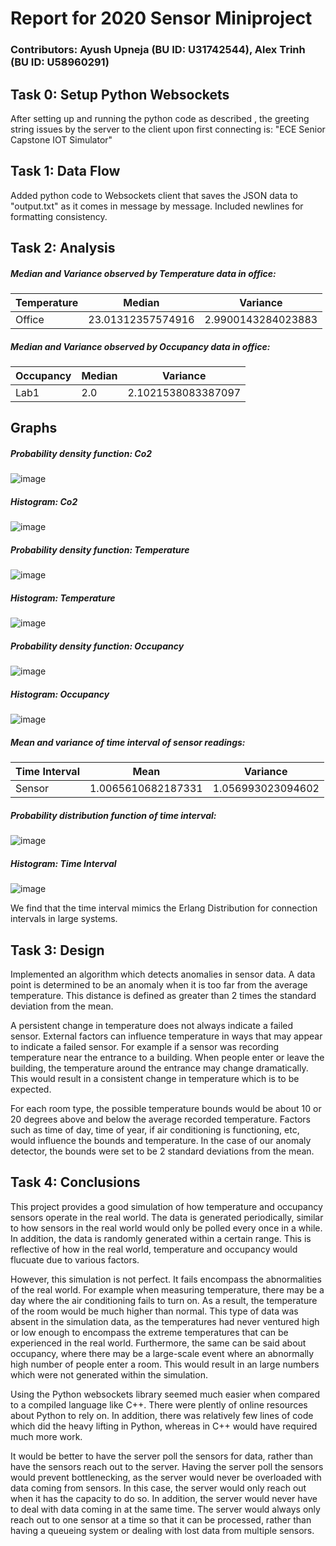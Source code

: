 # Report for 2020 Sensor Miniproject

### Contributors: Ayush Upneja (BU ID: U31742544), Alex Trinh (BU ID: U58960291)
  
## Task 0: Setup Python Websockets

After setting up and running the python code as described , the greeting string issues by the server to the client upon first connecting is: 
"ECE Senior Capstone IOT Simulator"

## Task 1: Data Flow

Added python code to Websockets client that saves the JSON data to "output.txt" as it comes in message by message. Included newlines for formatting consistency.

## Task 2: Analysis

##### Median and Variance observed by Temperature data in office:

Temperature | Median | Variance
------------|--------|----------
Office | 23.01312357574916 | 2.9900143284023883

##### Median and Variance observed by Occupancy data in office:

Occupancy | Median | Variance
----------|--------|----------
Lab1 | 2.0 | 2.1021538083387097

## Graphs

##### Probability density function: Co2

![image](/Co2PDF.png)

##### Histogram: Co2

![image](/Co2Hist.png)

##### Probability density function: Temperature

![image](/TemperaturePDF.png)

##### Histogram: Temperature

![image](/TempHist.png)

##### Probability density function: Occupancy

![image](/OccupancyPDF.png)

##### Histogram: Occupancy

![image](/OccupancyHist.png)

##### Mean and variance of time interval of sensor readings:

Time Interval | Mean | Variance
----------|--------|----------
Sensor | 1.0065610682187331 | 1.056993023094602

##### Probability distribution function of time interval:

![image](/TimeIntervalPDF.png)

##### Histogram: Time Interval

![image](/TimeIntervalHist.png)

We find that the time interval mimics the Erlang Distribution for connection intervals in large systems.

## Task 3: Design
Implemented an algorithm which detects anomalies in sensor data. A data point is determined to be an anomaly when it is too far from the average temperature. This distance is defined as greater than 2 times the standard deviation from the mean.

A persistent change in temperature does not always indicate a failed sensor. External factors can influence temperature in ways that may appear to indicate a failed sensor. For example if a sensor was recording temperature near the entrance to a building. When people enter or leave the building, the temperature around the entrance may change dramatically. This would result in a consistent change in temperature which is to be expected.

For each room type, the possible temperature bounds would be about 10 or 20 degrees above and below the average recorded temperature. Factors such as time of day, time of year, if air conditioning is functioning, etc, would influence the bounds and temperature. In the case of our anomaly detector, the bounds were set to be 2 standard deviations from the mean.

## Task 4: Conclusions

This project provides a good simulation of how temperature and occupancy sensors operate in the real world. The data is generated periodically, similar to how sensors in the real world would only be polled every once in a while. In addition, the data is randomly generated within a certain range. This is reflective of how in the real world, temperature and occupancy would flucuate due to various factors. 

However, this simulation is not perfect. It fails encompass the abnormalities of the real world. For example when measuring temperature, there may be a day where the air conditioning fails to turn on. As a result, the temperature of the room would be much higher than normal. This type of data was absent in the simulation data, as the temperatures had never ventured high or low enough to encompass the extreme temperatures that can be experienced in the real world. Furthermore, the same can be said about occupancy, where there may be a large-scale event where an abnormally high number of people enter a room. This would result in an large numbers which were not generated within the simulation.

Using the Python websockets library seemed much easier when compared to a compiled language like C++. There were plently of online resources about Python to rely on. In addition, there was relatively few lines of code which did the heavy lifting in Python, whereas in C++ would have required much more work.

It would be better to have the server poll the sensors for data, rather than have the sensors reach out to the server. Having the server poll the sensors would prevent bottlenecking, as the server would never be overloaded with data coming from sensors. In this case, the server would only reach out when it has the capacity to do so. In addition, the server would never have to deal with data coming in at the same time. The server would always only reach out to one sensor at a time so that it can be processed, rather than having a queueing system or dealing with lost data from multiple sensors.

